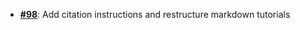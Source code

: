   - [**#98**](https://github.com/anoma/nspec/pull/98): Add citation instructions and restructure markdown
  tutorials
